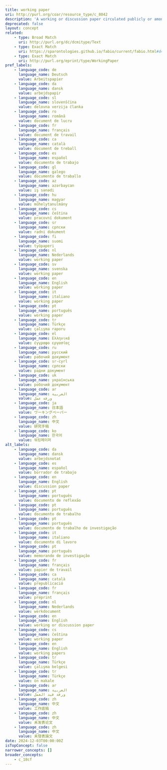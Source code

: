```yaml
---
title: working paper
uri: http://purl.org/coar/resource_type/c_8042
description: 'A working or discussion paper circulated publicly or among a group of peers. Certain disciplines, for example economics, issue working papers in series. [Source: http://www.ukoln.ac.uk/repositories/digirep/index/Eprints_Type_Vocabulary_Encoding_Scheme#:~:text=http%3A//purl.org/eprint/type/WorkingPaper]'
deprecated: false
layout: concept
related:
    - type: Broad Match
      uri: http://purl.org/dc/dcmitype/Text
    - type: Exact Match
      uri: https://sparontologies.github.io/fabio/current/fabio.html#d4e6136
    - type: Exact Match
      uri: http://purl.org/eprint/type/WorkingPaper
pref_labels:
    - language_code: de
      language_name: Deutsch
      value: Arbeitspapier
    - language_code: da
      language_name: dansk
      value: arbejdspapir
    - language_code: sl
      language_name: slovenščina
      value: delovna verzija članka
    - language_code: ro
      language_name: română
      value: document de lucru
    - language_code: fr
      language_name: français
      value: document de travail
    - language_code: ca
      language_name: català
      value: document de treball
    - language_code: es
      language_name: español
      value: documento de trabajo
    - language_code: gl
      language_name: galego
      value: documento de traballo
    - language_code: az
      language_name: azərbaycan
      value: iş sənədi
    - language_code: hu
      language_name: magyar
      value: műhelytanulmány
    - language_code: cs
      language_name: čeština
      value: pracovní dokument
    - language_code: sr
      language_name: српски
      value: radni dokument
    - language_code: fi
      language_name: suomi
      value: työpaperi
    - language_code: nl
      language_name: Nederlands
      value: working paper
    - language_code: sv
      language_name: svenska
      value: working paper
    - language_code: en
      language_name: English
      value: working paper
    - language_code: it
      language_name: italiano
      value: working paper
    - language_code: pt
      language_name: português
      value: working paper
    - language_code: tr
      language_name: Türkçe
      value: çalışma raporu
    - language_code: el
      language_name: Ελληνικά
      value: έγγραφο εργασίας
    - language_code: ru
      language_name: русский
      value: рабочий документ
    - language_code: sr-cyrl
      language_name: српски
      value: радни документ
    - language_code: uk
      language_name: українська
      value: робочий документ
    - language_code: ar
      language_name: العربية
      value: ورقة عمل
    - language_code: ja
      language_name: 日本語
      value: ワーキングペーパー
    - language_code: zh
      language_name: 中文
      value: 研究手稿
    - language_code: ko
      language_name: 한국어
      value: 워킹페이퍼
alt_labels:
    - language_code: da
      language_name: dansk
      value: arbejdsnotat
    - language_code: es
      language_name: español
      value: borrador de trabajo
    - language_code: en
      language_name: English
      value: discussion paper
    - language_code: pt
      language_name: português
      value: documento de reflexão
    - language_code: pt
      language_name: português
      value: documento de trabalho
    - language_code: pt
      language_name: português
      value: documento de trabalho de investigação
    - language_code: it
      language_name: italiano
      value: documento di lavoro
    - language_code: pt
      language_name: português
      value: memorando de investigação
    - language_code: fr
      language_name: français
      value: papier de travail
    - language_code: ca
      language_name: català
      value: prepublicació
    - language_code: fr
      language_name: français
      value: préprint
    - language_code: nl
      language_name: Nederlands
      value: werkdocument
    - language_code: en
      language_name: English
      value: working or discussion paper
    - language_code: cs
      language_name: čeština
      value: working paper
    - language_code: en
      language_name: English
      value: working papers
    - language_code: tr
      language_name: Türkçe
      value: çalışma belgesi
    - language_code: tr
      language_name: Türkçe
      value: ön makale
    - language_code: ar
      language_name: العربية
      value: ورقة قيد العمل
    - language_code: zh
      language_name: 中文
      value: 工作底稿
    - language_code: zh
      language_name: 中文
      value: 未发表论文
    - language_code: zh
      language_name: 中文
      value: 未發表論文
date: 2024-12-03T00:00:00Z
isTopConcept: false
narrower_concepts: []
broader_concepts:
    - c_18cf
---
```


